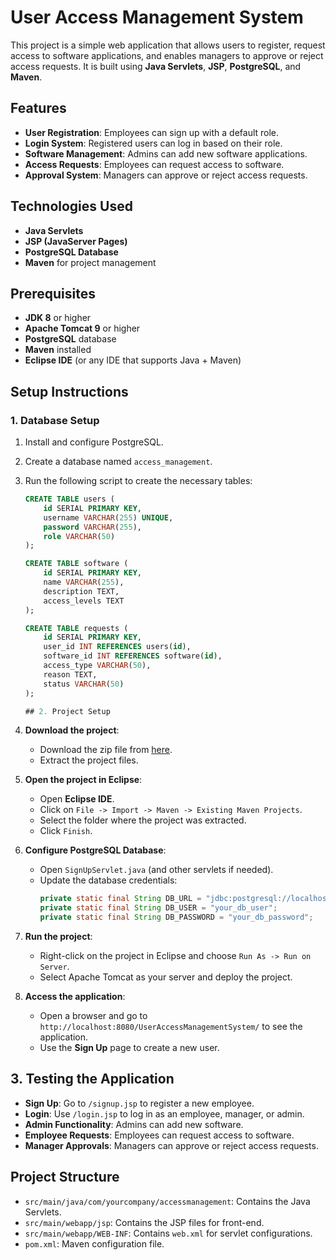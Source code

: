 # User Access Management System

This project is a simple web application that allows users to register, request access to software applications, and enables managers to approve or reject access requests. It is built using **Java Servlets**, **JSP**, **PostgreSQL**, and **Maven**.

## Features
- **User Registration**: Employees can sign up with a default role.
- **Login System**: Registered users can log in based on their role.
- **Software Management**: Admins can add new software applications.
- **Access Requests**: Employees can request access to software.
- **Approval System**: Managers can approve or reject access requests.

## Technologies Used
- **Java Servlets**
- **JSP (JavaServer Pages)**
- **PostgreSQL Database**
- **Maven** for project management

## Prerequisites
- **JDK 8** or higher
- **Apache Tomcat 9** or higher
- **PostgreSQL** database
- **Maven** installed
- **Eclipse IDE** (or any IDE that supports Java + Maven)

## Setup Instructions

### 1. Database Setup
1. Install and configure PostgreSQL.
2. Create a database named `access_management`.
3. Run the following script to create the necessary tables:

   ```sql
   CREATE TABLE users (
       id SERIAL PRIMARY KEY,
       username VARCHAR(255) UNIQUE,
       password VARCHAR(255),
       role VARCHAR(50)
   );

   CREATE TABLE software (
       id SERIAL PRIMARY KEY,
       name VARCHAR(255),
       description TEXT,
       access_levels TEXT
   );

   CREATE TABLE requests (
       id SERIAL PRIMARY KEY,
       user_id INT REFERENCES users(id),
       software_id INT REFERENCES software(id),
       access_type VARCHAR(50),
       reason TEXT,
       status VARCHAR(50)
   );

   ## 2. Project Setup

1. **Download the project**:
   - Download the zip file from [here](#).
   - Extract the project files.

2. **Open the project in Eclipse**:
   - Open **Eclipse IDE**.
   - Click on `File -> Import -> Maven -> Existing Maven Projects`.
   - Select the folder where the project was extracted.
   - Click `Finish`.

3. **Configure PostgreSQL Database**:
   - Open `SignUpServlet.java` (and other servlets if needed).
   - Update the database credentials:
     ```java
     private static final String DB_URL = "jdbc:postgresql://localhost:5432/access_management";
     private static final String DB_USER = "your_db_user";
     private static final String DB_PASSWORD = "your_db_password";
     ```

4. **Run the project**:
   - Right-click on the project in Eclipse and choose `Run As -> Run on Server`.
   - Select Apache Tomcat as your server and deploy the project.

5. **Access the application**:
   - Open a browser and go to `http://localhost:8080/UserAccessManagementSystem/` to see the application.
   - Use the **Sign Up** page to create a new user.

## 3. Testing the Application
- **Sign Up**: Go to `/signup.jsp` to register a new employee.
- **Login**: Use `/login.jsp` to log in as an employee, manager, or admin.
- **Admin Functionality**: Admins can add new software.
- **Employee Requests**: Employees can request access to software.
- **Manager Approvals**: Managers can approve or reject access requests.

## Project Structure
- `src/main/java/com/yourcompany/accessmanagement`: Contains the Java Servlets.
- `src/main/webapp/jsp`: Contains the JSP files for front-end.
- `src/main/webapp/WEB-INF`: Contains `web.xml` for servlet configurations.
- `pom.xml`: Maven configuration file.


